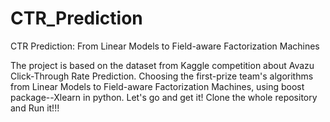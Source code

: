 # CTR_Prediction
CTR Prediction: From Linear Models to Field-aware Factorization Machines

The project is based on the dataset from Kaggle competition about Avazu Click-Through Rate Prediction.
Choosing the first-prize team's algorithms from Linear Models to Field-aware Factorization Machines, using boost package--Xlearn in python. 
Let's go and get it!
Clone the whole repository and Run it!!!
